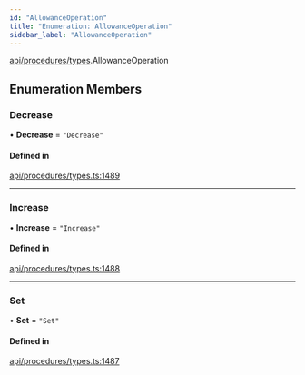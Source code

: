 ```yaml
---
id: "AllowanceOperation"
title: "Enumeration: AllowanceOperation"
sidebar_label: "AllowanceOperation"
---
```


[api/procedures/types](../../../../../modules/API/Procedures/Types/Types.md).AllowanceOperation

## Enumeration Members

### Decrease

• **Decrease** = ``"Decrease"``

#### Defined in

[api/procedures/types.ts:1489](https://github.com/PolymeshAssociation/polymesh-sdk/blob/c53723bab/src/api/procedures/types.ts#L1489)

___

### Increase

• **Increase** = ``"Increase"``

#### Defined in

[api/procedures/types.ts:1488](https://github.com/PolymeshAssociation/polymesh-sdk/blob/c53723bab/src/api/procedures/types.ts#L1488)

___

### Set

• **Set** = ``"Set"``

#### Defined in

[api/procedures/types.ts:1487](https://github.com/PolymeshAssociation/polymesh-sdk/blob/c53723bab/src/api/procedures/types.ts#L1487)
